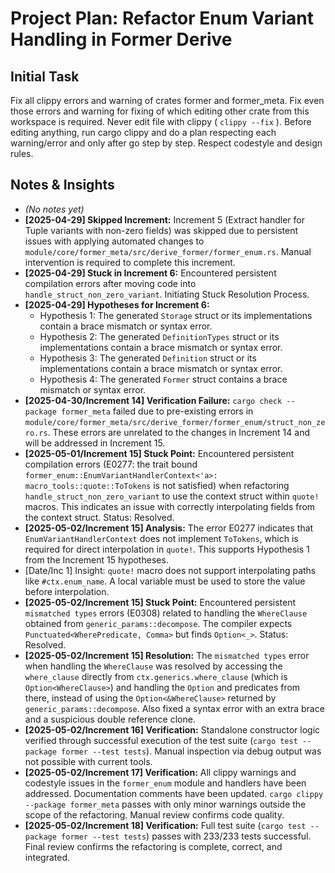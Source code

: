 # Project Plan: Refactor Enum Variant Handling in Former Derive

## Initial Task

Fix all clippy errors and warning of crates former and former_meta. Fix even those errors and warning for fixing of which editing other crate from this workspace is required. Never edit file with clippy ( `clippy --fix` ). Before editing anything, run cargo clippy and do a plan respecting each warning/error and only after go step by step. Respect codestyle and design rules.

## Notes & Insights

*   *(No notes yet)*
*   **[2025-04-29] Skipped Increment:** Increment 5 (Extract handler for Tuple variants with non-zero fields) was skipped due to persistent issues with applying automated changes to `module/core/former_meta/src/derive_former/former_enum.rs`. Manual intervention is required to complete this increment.
*   **[2025-04-29] Stuck in Increment 6:** Encountered persistent compilation errors after moving code into `handle_struct_non_zero_variant`. Initiating Stuck Resolution Process.
*   **[2025-04-29] Hypotheses for Increment 6:**
    *   Hypothesis 1: The generated `Storage` struct or its implementations contain a brace mismatch or syntax error.
    *   Hypothesis 2: The generated `DefinitionTypes` struct or its implementations contain a brace mismatch or syntax error.
    *   Hypothesis 3: The generated `Definition` struct or its implementations contain a brace mismatch or syntax error.
    *   Hypothesis 4: The generated `Former` struct contains a brace mismatch or syntax error.
*   **[2025-04-30/Increment 14] Verification Failure:** `cargo check --package former_meta` failed due to pre-existing errors in `module/core/former_meta/src/derive_former/former_enum/struct_non_zero.rs`. These errors are unrelated to the changes in Increment 14 and will be addressed in Increment 15.
*   **[2025-05-01/Increment 15] Stuck Point:** Encountered persistent compilation errors (E0277: the trait bound `former_enum::EnumVariantHandlerContext<'a>: macro_tools::quote::ToTokens` is not satisfied) when refactoring `handle_struct_non_zero_variant` to use the context struct within `quote!` macros. This indicates an issue with correctly interpolating fields from the context struct. Status: Resolved.
*   **[2025-05-02/Increment 15] Analysis:** The error E0277 indicates that `EnumVariantHandlerContext` does not implement `ToTokens`, which is required for direct interpolation in `quote!`. This supports Hypothesis 1 from the Increment 15 hypotheses.
*   [Date/Inc 1] Insight: `quote!` macro does not support interpolating paths like `#ctx.enum_name`. A local variable must be used to store the value before interpolation.
*   **[2025-05-02/Increment 15] Stuck Point:** Encountered persistent `mismatched types` errors (E0308) related to handling the `WhereClause` obtained from `generic_params::decompose`. The compiler expects `Punctuated<WherePredicate, Comma>` but finds `Option<_>`. Status: Resolved.
*   **[2025-05-02/Increment 15] Resolution:** The `mismatched types` error when handling the `WhereClause` was resolved by accessing the `where_clause` directly from `ctx.generics.where_clause` (which is `Option<WhereClause>`) and handling the `Option` and predicates from there, instead of using the `Option<&WhereClause>` returned by `generic_params::decompose`. Also fixed a syntax error with an extra brace and a suspicious double reference clone.
*   **[2025-05-02/Increment 16] Verification:** Standalone constructor logic verified through successful execution of the test suite (`cargo test --package former --test tests`). Manual inspection via debug output was not possible with current tools.
*   **[2025-05-02/Increment 17] Verification:** All clippy warnings and codestyle issues in the `former_enum` module and handlers have been addressed. Documentation comments have been updated. `cargo clippy --package former_meta` passes with only minor warnings outside the scope of the refactoring. Manual review confirms code quality.
*   **[2025-05-02/Increment 18] Verification:** Full test suite (`cargo test --package former --test tests`) passes with 233/233 tests successful. Final review confirms the refactoring is complete, correct, and integrated.
